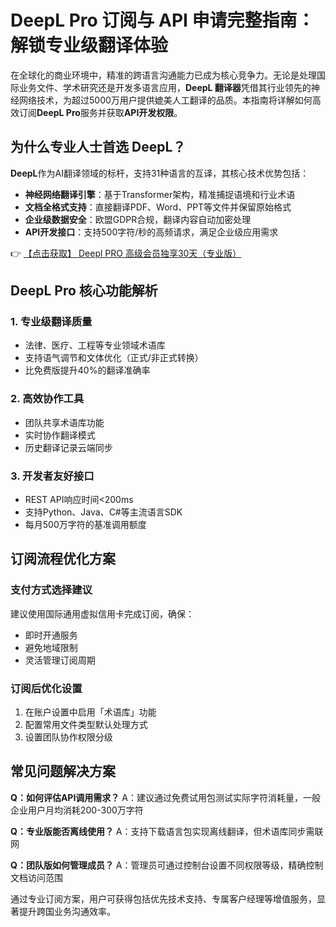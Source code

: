 # DeepL Pro 订阅与 API 申请完整指南：解锁专业级翻译体验

在全球化的商业环境中，精准的跨语言沟通能力已成为核心竞争力。无论是处理国际业务文件、学术研究还是开发多语言应用，**DeepL 翻译器**凭借其行业领先的神经网络技术，为超过5000万用户提供媲美人工翻译的品质。本指南将详解如何高效订阅**DeepL Pro**服务并获取**API开发权限**。

## 为什么专业人士首选 DeepL？

**DeepL**作为AI翻译领域的标杆，支持31种语言的互译，其核心技术优势包括：

- **神经网络翻译引擎**：基于Transformer架构，精准捕捉语境和行业术语
- **文档全格式支持**：直接翻译PDF、Word、PPT等文件并保留原始格式
- **企业级数据安全**：欧盟GDPR合规，翻译内容自动加密处理
- **API开发接口**：支持500字符/秒的高频请求，满足企业级应用需求

👉 [【点击获取】 Deepl PRO 高级会员独享30天（专业版） ](https://bit.ly/DEepl)

## DeepL Pro 核心功能解析

### 1. 专业级翻译质量
- 法律、医疗、工程等专业领域术语库
- 支持语气调节和文体优化（正式/非正式转换）
- 比免费版提升40%的翻译准确率

### 2. 高效协作工具
- 团队共享术语库功能
- 实时协作翻译模式
- 历史翻译记录云端同步

### 3. 开发者友好接口
- REST API响应时间<200ms
- 支持Python、Java、C#等主流语言SDK
- 每月500万字符的基准调用额度

## 订阅流程优化方案

### 支付方式选择建议
建议使用国际通用虚拟信用卡完成订阅，确保：
- 即时开通服务
- 避免地域限制
- 灵活管理订阅周期

### 订阅后优化设置
1. 在账户设置中启用「术语库」功能
2. 配置常用文件类型默认处理方式
3. 设置团队协作权限分级

## 常见问题解决方案

**Q：如何评估API调用需求？**
A：建议通过免费试用包测试实际字符消耗量，一般企业用户月均消耗200-300万字符

**Q：专业版能否离线使用？**
A：支持下载语言包实现离线翻译，但术语库同步需联网

**Q：团队版如何管理成员？**
A：管理员可通过控制台设置不同权限等级，精确控制文档访问范围

通过专业订阅方案，用户可获得包括优先技术支持、专属客户经理等增值服务，显著提升跨国业务沟通效率。